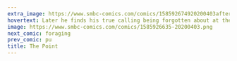 ```yaml
---
extra_image: https://www.smbc-comics.com/comics/158592674920200403after.png
hovertext: Later he finds his true calling being forgotten about at the end of lines of code.
image: https://www.smbc-comics.com/comics/1585926635-20200403.png
next_comic: foraging
prev_comic: pu
title: The Point
---
```


